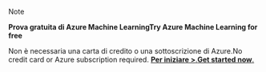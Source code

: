 > [!NOTE]
> 
> <span data-ttu-id="dba7d-101">**Prova gratuita di Azure Machine Learning**</span><span class="sxs-lookup"><span data-stu-id="dba7d-101">**Try Azure Machine Learning for free**</span></span>
>
> <span data-ttu-id="dba7d-102">Non è necessaria una carta di credito o una sottoscrizione di Azure.</span><span class="sxs-lookup"><span data-stu-id="dba7d-102">No credit card or Azure subscription required.</span></span> <span data-ttu-id="dba7d-103"><a href="https://studio.azureml.net/?selectAccess=true&o=2" target="_blank">**Per iniziare &gt;**.</a></span><span class="sxs-lookup"><span data-stu-id="dba7d-103"><a href="https://studio.azureml.net/?selectAccess=true&o=2" target="_blank">**Get started now**.</a></span></span>
> 
> 

